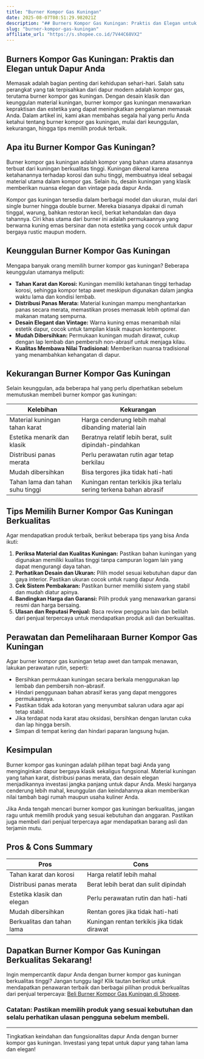```yaml
---
title: "Burner Kompor Gas Kuningan"
date: 2025-08-07T08:51:29.982021Z
description: "## Burners Kompor Gas Kuningan: Praktis dan Elegan untuk Dapur Anda..."
slug: "burner-kompor-gas-kuningan"
affiliate_url: "https://s.shopee.co.id/7V44C68VX2"
---
```

## Burners Kompor Gas Kuningan: Praktis dan Elegan untuk Dapur Anda

Memasak adalah bagian penting dari kehidupan sehari-hari. Salah satu perangkat yang tak terpisahkan dari dapur modern adalah kompor gas, terutama burner kompor gas kuningan. Dengan desain klasik dan keunggulan material kuningan, burner kompor gas kuningan menawarkan kepraktisan dan estetika yang dapat meningkatkan pengalaman memasak Anda. Dalam artikel ini, kami akan membahas segala hal yang perlu Anda ketahui tentang burner kompor gas kuningan, mulai dari keunggulan, kekurangan, hingga tips memilih produk terbaik.

## Apa itu Burner Kompor Gas Kuningan?

Burner kompor gas kuningan adalah kompor yang bahan utama atasannya terbuat dari kuningan berkualitas tinggi. Kuningan dikenal karena ketahanannya terhadap korosi dan suhu tinggi, membuatnya ideal sebagai material utama dalam kompor gas. Selain itu, desain kuningan yang klasik memberikan nuansa elegan dan vintage pada dapur Anda.

Kompor gas kuningan tersedia dalam berbagai model dan ukuran, mulai dari single burner hingga double burner. Mereka biasanya dipakai di rumah tinggal, warung, bahkan restoran kecil, berkat kehandalan dan daya tahannya. Ciri khas utama dari burner ini adalah permukaannya yang berwarna kuning emas bersinar dan nota estetika yang cocok untuk dapur bergaya rustic maupun modern.

## Keunggulan Burner Kompor Gas Kuningan

Mengapa banyak orang memilih burner kompor gas kuningan? Beberapa keunggulan utamanya meliputi:

- **Tahan Karat dan Korosi:** Kuningan memiliki ketahanan tinggi terhadap korosi, sehingga kompor tetap awet meskipun digunakan dalam jangka waktu lama dan kondisi lembab.
- **Distribusi Panas Merata:** Material kuningan mampu menghantarkan panas secara merata, memastikan proses memasak lebih optimal dan makanan matang sempurna.
- **Desain Elegant dan Vintage:** Warna kuning emas menambah nilai estetik dapur, cocok untuk tampilan klasik maupun kontemporer.
- **Mudah Dibersihkan:** Permukaan kuningan mudah dirawat, cukup dengan lap lembab dan pembersih non-abrasif untuk menjaga kilau.
- **Kualitas Membawa Nilai Tradisional:** Memberikan nuansa tradisional yang menambahkan kehangatan di dapur.

## Kekurangan Burner Kompor Gas Kuningan

Selain keunggulan, ada beberapa hal yang perlu diperhatikan sebelum memutuskan membeli burner kompor gas kuningan:

| Kelebihan                                   | Kekurangan                                               |
|----------------------------------------------|------------------------------------------------------------|
| Material kuningan tahan karat               | Harga cenderung lebih mahal dibanding material lain      |
| Estetika menarik dan klasik                | Beratnya relatif lebih berat, sulit dipindah-pindahkan  |
| Distribusi panas merata                     | Perlu perawatan rutin agar tetap berkilau                |
| Mudah dibersihkan                         | Bisa tergores jika tidak hati-hati                        |
| Tahan lama dan tahan suhu tinggi           | Kuningan rentan terkikis jika terlalu sering terkena bahan abrasif |

## Tips Memilih Burner Kompor Gas Kuningan Berkualitas

Agar mendapatkan produk terbaik, berikut beberapa tips yang bisa Anda ikuti:

1. **Periksa Material dan Kualitas Kuningan:** Pastikan bahan kuningan yang digunakan memiliki kualitas tinggi tanpa campuran logam lain yang dapat mengurangi daya tahan.
2. **Perhatikan Desain dan Ukuran:** Pilih model sesuai kebutuhan dapur dan gaya interior. Pastikan ukuran cocok untuk ruang dapur Anda.
3. **Cek Sistem Pembakaran:** Pastikan burner memiliki sistem yang stabil dan mudah diatur apinya.
4. **Bandingkan Harga dan Garansi:** Pilih produk yang menawarkan garansi resmi dan harga bersaing.
5. **Ulasan dan Reputasi Penjual:** Baca review pengguna lain dan belilah dari penjual terpercaya untuk mendapatkan produk asli dan berkualitas.

## Perawatan dan Pemeliharaan Burner Kompor Gas Kuningan

Agar burner kompor gas kuningan tetap awet dan tampak menawan, lakukan perawatan rutin, seperti:

- Bersihkan permukaan kuningan secara berkala menggunakan lap lembab dan pembersih non-abrasif.
- Hindari penggunaan bahan abrasif keras yang dapat menggores permukaannya.
- Pastikan tidak ada kotoran yang menyumbat saluran udara agar api tetap stabil.
- Jika terdapat noda karat atau oksidasi, bersihkan dengan larutan cuka dan lap hingga bersih.
- Simpan di tempat kering dan hindari paparan langsung hujan.

## Kesimpulan

Burner kompor gas kuningan adalah pilihan tepat bagi Anda yang menginginkan dapur bergaya klasik sekaligus fungsional. Material kuningan yang tahan karat, distribusi panas merata, dan desain elegan menjadikannya investasi jangka panjang untuk dapur Anda. Meski harganya cenderung lebih mahal, keunggulan dan keindahannya akan memberikan nilai tambah bagi rumah maupun usaha kuliner Anda.

Jika Anda tengah mencari burner kompor gas kuningan berkualitas, jangan ragu untuk memilih produk yang sesuai kebutuhan dan anggaran. Pastikan juga membeli dari penjual terpercaya agar mendapatkan barang asli dan terjamin mutu.

## Pros & Cons Summary

| **Pros**                                | **Cons**                                   |
|------------------------------------------|--------------------------------------------|
| Tahan karat dan korosi                  | Harga relatif lebih mahal               |
| Distribusi panas merata                  | Berat lebih berat dan sulit dipindah   |
| Estetika klasik dan elegan               | Perlu perawatan rutin dan hati-hati   |
| Mudah dibersihkan                        | Rentan gores jika tidak hati-hati     |
| Berkualitas dan tahan lama               | Kuningan rentan terkikis jika tidak dirawat|

## Dapatkan Burner Kompor Gas Kuningan Berkualitas Sekarang!

Ingin mempercantik dapur Anda dengan burner kompor gas kuningan berkualitas tinggi? Jangan tunggu lagi! Klik tautan berikut untuk mendapatkan penawaran terbaik dan berbagai pilihan produk berkualitas dari penjual terpercaya: [Beli Burner Kompor Gas Kuningan di Shopee](https://s.shopee.co.id/7V44C68VX2).

### Catatan: Pastikan memilih produk yang sesuai kebutuhan dan selalu perhatikan ulasan pengguna sebelum membeli.

---

Tingkatkan keindahan dan fungsionalitas dapur Anda dengan burner kompor gas kuningan. Investasi yang tepat untuk dapur yang tahan lama dan elegan!